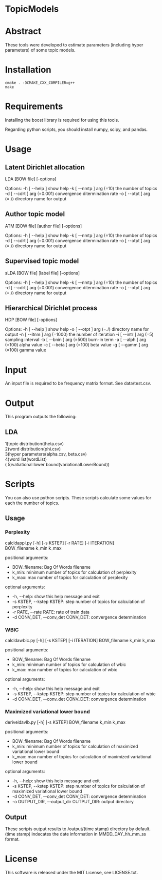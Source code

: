 # TopicModels
# Abstract
These tools were developed to estimate parameters (including hyper parameters) of some topic models.  
# Installation
    cmake . -DCMAKE_CXX_COMPILER=g++
    make
# Requirements
Installing the boost library is required for using this tools.  

Regarding python scripts, you should install numpy, scipy, and pandas.  
# Usage
## Latent Dirichlet allocation
 LDA [BOW file] [-options] 

Options:
  -h [ --help ]              show help
  -k [ --nmtp ] arg (=10)    the number of topics
  -d [ --cdrt ] arg (=0.001) convergence ditermination rate
  -o [ --otpt ] arg (=./)    directory name for output
  
## Author topic model
 ATM [BOW file] [author file] [-options] 

Options:
  -h [ --help ]              show help
  -k [ --nmtp ] arg (=10)    the number of topics
  -d [ --cdrt ] arg (=0.001) convergence ditermination rate
  -o [ --otpt ] arg (=./)    directory name for output

## Supervised topic model
 sLDA [BOW file] [label file] [-options] 

Options:
  -h [ --help ]              show help
  -k [ --nmtp ] arg (=10)    the number of topics
  -d [ --cdrt ] arg (=0.001) convergence ditermination rate
  -o [ --otpt ] arg (=./)    directory name for output

## Hierarchical Dirichlet process
 HDP [BOW file] [-options] 

Options:
  -h [ --help ]             show help
  -o [ --otpt ] arg (=./)   directory name for output
  -n [ --itnm ] arg (=1000) the number of iteration
  -i [ --intr ] arg (=5)    sampling interval
  -b [ --bnin ] arg (=500)  burn-in term
  -a [ --alph ] arg (=100)  alpha value
  -c [ --beta ] arg (=100)  beta value
  -g [ --gamm ] arg (=100)  gamma value
# Input
  An input file is required to be frequency matrix format. See data/test.csv.  
# Output
  This program outputs the following:  
## LDA
  1)topic distribution(theta.csv)  
  2)word distribution(phi.csv)  
  3)hyper parameters(alpha.csv, beta.csv)  
  4)word list(wordList)  
  ( 5)vatiational lower bound(variationalLowerBound))  
# Scripts
  You can also use python scripts. These scripts calculate some values for each the number of topics.  
## Usage
### Perplexity
calcldappl.py [-h] [-s KSTEP] [-r RATE] [-i ITERATION]  
                     BOW_filename k_min k_max  
  
positional arguments:  
  - BOW_filename:          Bag Of Words filename  
  - k_min:                 minimum number of topics for calculation of perplexity  
  - k_max:                 max number of topics for calculation of perplexity  
  
optional arguments:  
  - -h, --help:            show this help message and exit  
  - -s KSTEP, --kstep KSTEP: step number of topics for calculation of perplexity  
  - -r RATE, --rate RATE:  rate of train data  
  - -d CONV_DET, --conv_det CONV_DET: convergence determination
  
### WBIC
calcldawbic.py [-h] [-s KSTEP] [-i ITERATION] BOW_filename k_min k_max  
  
positional arguments:  
  - BOW_filename:          Bag Of Words filename  
  - k_min:                 minimum number of topics for calculation of wbic  
  - k_max:                 max number of topics for calculation of wbic  
  
optional arguments:  
  - -h, --help:            show this help message and exit  
  - -s KSTEP, --kstep KSTEP: step number of topics for calculation of wbic  
  - -d CONV_DET, --conv_det CONV_DET: convergence determination
  
### Maximized variational lower bound
deriveldavlb.py [-h] [-s KSTEP] BOW_filename k_min k_max  
  
positional arguments:  
  - BOW_filename:          Bag Of Words filename  
  - k_min:                 minimum number of topics for calculation of maximized variational lower bound  
  - k_max:                 max number of topics for calculation of maximized variational lower bound  
  
optional arguments:  
  - -h, --help:            show this help message and exit  
  - -s KSTEP, --kstep KSTEP: step number of topics for calculation of maximized variational lower bound  
  - -d CONV_DET, --conv_det CONV_DET: convergence determination
  - -o OUTPUT_DIR, --output_dir OUTPUT_DIR: output directory
## Output
These scripts output results to /output/(time stamp) directory by default. (time stamp) indecates the date information in MMDD_DAY_hh_mm_ss format.  
# License
This software is released under the MIT License, see LICENSE.txt.  
